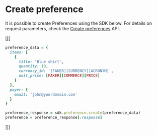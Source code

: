 # Create preference

It is possible to create Preferences using the SDK below. For details on request parameters, check the [Create preferences](https://www.mercadopago[FAKER][URL][DOMAIN]/developers/en/reference/preferences/_checkout_preferences/post) API.

[[[
```ruby
preference_data = {
  items: [
    {
      title: 'Blue shirt',
      quantity: 10,
      currency_id: '[FAKER][CURRENCY][ACRONYM]',
      unit_price: [FAKER][COMMERCE][PRICE]
    }
  ],
  payer: {
    email: 'john@yourdomain.com'
  }
}

preference_response = sdk.preference.create(preference_data)
preference = preference_response[:response]
```
]]]